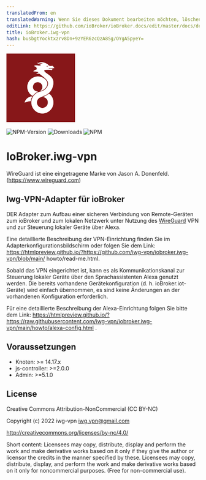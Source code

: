 ```yaml
---
translatedFrom: en
translatedWarning: Wenn Sie dieses Dokument bearbeiten möchten, löschen Sie bitte das Feld "translationsFrom". Andernfalls wird dieses Dokument automatisch erneut übersetzt
editLink: https://github.com/ioBroker/ioBroker.docs/edit/master/docs/de/adapterref/iobroker.iwg-vpn/README.md
title: ioBroker.iwg-vpn
hash: busbgtYocktxzrv8Dn+9zYER6zcQzA8Sg/OYgA5pyeY=
---
```

![Logo](../../../en/adapterref/iobroker.iwg-vpn/admin/iwg-vpn-sm.png)

![NPM-Version](http://img.shields.io/npm/v/iobroker.iwg-vpn.svg)
![Downloads](https://img.shields.io/npm/dm/iobroker.iwg-vpn.svg)
![NPM](https://nodei.co/npm/iobroker.iwg-vpn.png?downloads=true)

# IoBroker.iwg-vpn
WireGuard ist eine eingetragene Marke von Jason A. Donenfeld. (https://www.wireguard.com)

## Iwg-VPN-Adapter für ioBroker
DER Adapter zum Aufbau einer sicheren Verbindung von Remote-Geräten zum ioBroker und zum lokalen Netzwerk unter Nutzung des [WireGuard](https://www.wireguard.com) VPN und zur Steuerung lokaler Geräte über Alexa.

Eine detaillierte Beschreibung der VPN-Einrichtung finden Sie im Adapterkonfigurationsbildschirm oder folgen Sie dem Link: https://htmlpreview.github.io/?https://github.com/iwg-vpn/iobroker.iwg-vpn/blob/main/ howto/read-me.html.

Sobald das VPN eingerichtet ist, kann es als Kommunikationskanal zur Steuerung lokaler Geräte über den Sprachassistenten Alexa genutzt werden. Die bereits vorhandene Gerätekonfiguration (d. h. ioBroker.iot-Geräte) wird einfach übernommen, es sind keine Änderungen an der vorhandenen Konfiguration erforderlich.

Für eine detaillierte Beschreibung der Alexa-Einrichtung folgen Sie bitte dem Link: https://htmlpreview.github.io/?https://raw.githubusercontent.com/iwg-vpn/iobroker.iwg-vpn/main/howto/alexa-config.html .

## Voraussetzungen
* Knoten: >= 14.17.x
* js-controller: >=2.0.0
* Admin: >=5.1.0

## License
Creative Commons Attribution-NonCommercial (CC BY-NC)

Copyright (c) 2022 iwg-vpn <iwg.vpn@gmail.com>

http://creativecommons.org/licenses/by-nc/4.0/

Short content:
Licensees may copy, distribute, display and perform the work and make derivative works based on it only if they give the author or licensor the credits in the manner specified by these.
Licensees may copy, distribute, display, and perform the work and make derivative works based on it only for noncommercial purposes.
(Free for non-commercial use).